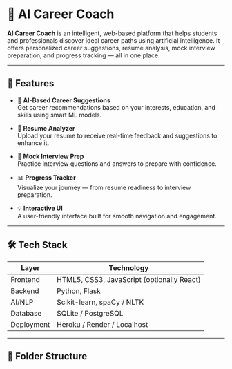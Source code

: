 # 🎯 AI Career Coach

**AI Career Coach** is an intelligent, web-based platform that helps students and professionals discover ideal career paths using artificial intelligence. It offers personalized career suggestions, resume analysis, mock interview preparation, and progress tracking — all in one place.

---

## 🚀 Features

- 🧠 **AI-Based Career Suggestions**  
  Get career recommendations based on your interests, education, and skills using smart ML models.

- 📄 **Resume Analyzer**  
  Upload your resume to receive real-time feedback and suggestions to enhance it.

- 🎤 **Mock Interview Prep**  
  Practice interview questions and answers to prepare with confidence.

- 📊 **Progress Tracker**  
  Visualize your journey — from resume readiness to interview preparation.

- 💡 **Interactive UI**  
  A user-friendly interface built for smooth navigation and engagement.

---

## 🛠 Tech Stack

| Layer        | Technology                          |
|--------------|--------------------------------------|
| Frontend     | HTML5, CSS3, JavaScript (optionally React) |
| Backend      | Python, Flask                       |
| AI/NLP       | Scikit-learn, spaCy / NLTK          |
| Database     | SQLite / PostgreSQL                 |
| Deployment   | Heroku / Render / Localhost         |

---

## 📁 Folder Structure


